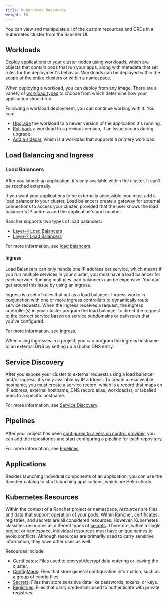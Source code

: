 ```yaml
---
title: Kubernetes Resources
weight: 18
---
```


You can view and manipulate all of the custom resources and CRDs in a Kubernetes cluster from the Rancher UI.

## Workloads

Deploy applications to your cluster nodes using [workloads](https://rancher.com/docs/rancher/v2.6/en/k8s-in-rancher/workloads/), which are objects that contain pods that run your apps, along with metadata that set rules for the deployment's behavior. Workloads can be deployed within the scope of the entire clusters or within a namespace.

When deploying a workload, you can deploy from any image. There are a variety of [workload types](https://rancher.com/docs/rancher/v2.6/en/k8s-in-rancher/workloads/#workload-types) to choose from which determine how your application should run.

Following a workload deployment, you can continue working with it. You can:

- [Upgrade](https://rancher.com/docs/rancher/v2.6/en/k8s-in-rancher/workloads/upgrade-workloads) the workload to a newer version of the application it's running.
- [Roll back](https://rancher.com/docs/rancher/v2.6/en/k8s-in-rancher/workloads/rollback-workloads) a workload to a previous version, if an issue occurs during upgrade.
- [Add a sidecar](https://rancher.com/docs/rancher/v2.6/en/k8s-in-rancher/workloads/add-a-sidecar), which is a workload that supports a primary workload.

## Load Balancing and Ingress

### Load Balancers

After you launch an application, it's only available within the cluster. It can't be reached externally.

If you want your applications to be externally accessible, you must add a load balancer to your cluster. Load balancers create a gateway for external connections to access your cluster, provided that the user knows the load balancer's IP address and the application's port number.

Rancher supports two types of load balancers:

- [Layer-4 Load Balancers](https://rancher.com/docs/rancher/v2.6/en/k8s-in-rancher/load-balancers-and-ingress/load-balancers/#layer-4-load-balancer)
- [Layer-7 Load Balancers](https://rancher.com/docs/rancher/v2.6/en/k8s-in-rancher/load-balancers-and-ingress/load-balancers/#layer-7-load-balancer)

For more information, see [load balancers](https://rancher.com/docs/rancher/v2.6/en/k8s-in-rancher/load-balancers-and-ingress/load-balancers).

#### Ingress

Load Balancers can only handle one IP address per service, which means if you run multiple services in your cluster, you must have a load balancer for each service. Running multiples load balancers can be expensive. You can get around this issue by using an ingress.

Ingress is a set of rules that act as a load balancer. Ingress works in conjunction with one or more ingress controllers to dynamically route service requests. When the ingress receives a request, the ingress controller(s) in your cluster program the load balancer to direct the request to the correct service based on service subdomains or path rules that you've configured.

For more information, see [Ingress](https://rancher.com/docs/rancher/v2.6/en/k8s-in-rancher/load-balancers-and-ingress/ingress).

When using ingresses in a project, you can program the ingress hostname to an external DNS by setting up a Global DNS entry.

## Service Discovery

After you expose your cluster to external requests using a load balancer and/or ingress, it's only available by IP address. To create a resolveable hostname, you must create a service record, which is a record that maps an IP address, external hostname, DNS record alias, workload(s), or labelled pods to a specific hostname.

For more information, see [Service Discovery](https://rancher.com/docs/rancher/v2.6/en/k8s-in-rancher/service-discovery).

## Pipelines

After your project has been [configured to a version control provider](https://rancher.com/docs/rancher/v2.6/en/project-admin/pipelines/#1-configure-version-control-providers), you can add the repositories and start configuring a pipeline for each repository.

For more information, see [Pipelines](https://rancher.com/docs/rancher/v2.6/en/pipelines/).

## Applications

Besides launching individual components of an application, you can use the Rancher catalog to start launching applications, which are Helm charts.

## Kubernetes Resources

Within the context of a Rancher project or namespace, _resources_ are files and data that support operation of your pods. Within Rancher, certificates, registries, and secrets are all considered resources. However, Kubernetes classifies resources as different types of [secrets](https://kubernetes.io/docs/concepts/configuration/secret/). Therefore, within a single project or namespace, individual resources must have unique names to avoid conflicts. Although resources are primarily used to carry sensitive information, they have other uses as well.

Resources include:

- [Certificates](https://rancher.com/docs/rancher/v2.6/en/k8s-in-rancher/certificates/): Files used to encrypt/decrypt data entering or leaving the cluster.
- [ConfigMaps](https://rancher.com/docs/rancher/v2.6/en/k8s-in-rancher/configmaps/): Files that store general configuration information, such as a group of config files.
- [Secrets](https://rancher.com/docs/rancher/v2.6/en/k8s-in-rancher/secrets/): Files that store sensitive data like passwords, tokens, or keys.
- [Registries](https://rancher.com/docs/rancher/v2.6/en/k8s-in-rancher/registries/): Files that carry credentials used to authenticate with private registries.
